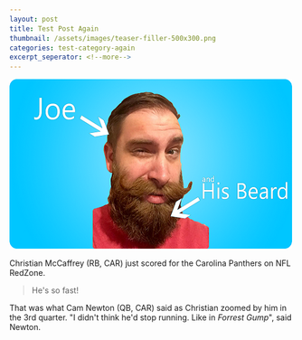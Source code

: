 ```yaml
---
layout: post
title: Test Post Again
thumbnail: /assets/images/teaser-filler-500x300.png
categories: test-category-again
excerpt_seperator: <!--more-->
---
```

![](/assets/images/teaser-filler-500x300.png)

Christian McCaffrey (RB, CAR) just scored for the Carolina Panthers on NFL RedZone.

> He's so fast!

That was what Cam Newton (QB, CAR) said as Christian zoomed by him in the 3rd quarter.  "I didn't think he'd stop running.  Like in _Forrest Gump_", said Newton.

